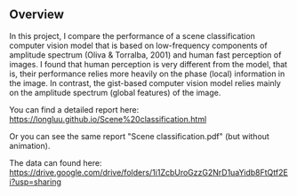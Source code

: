 ## Overview
In this project, I compare the performance of a scene classification computer vision model that is based on low-frequency components of amplitude spectrum (Oliva & Torralba, 2001) and human fast perception of images. I found that human perception is very different from the model, that is, their performance relies more heavily on the phase (local) information in the image. In contrast, the gist-based computer vision model relies mainly on the amplitude spectrum (global features) of the image. 

You can find a detailed report here:
https://longluu.github.io/Scene%20classification.html

Or you can see the same report "Scene classification.pdf" (but without animation).

The data can found here:
https://drive.google.com/drive/folders/1i1ZcbUroGzzG2NrD1uaYidb8FtQtf2Ei?usp=sharing
